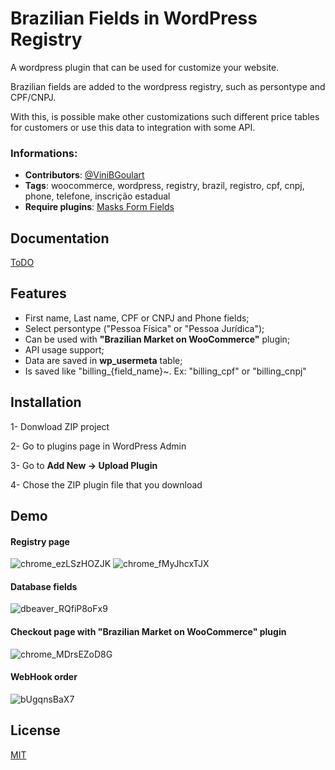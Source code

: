 
# Brazilian Fields in WordPress Registry

A wordpress plugin that can be used for customize your website.

Brazilian fields are added to the wordpress registry, such as persontype and CPF/CNPJ.

With this, is possible make other customizations such different price tables for customers or use this data to integration with some API.
### Informations:

- **Contributors**: [@ViniBGoulart](https://github.com/ViniBGoulart)
- **Tags**: woocommerce, wordpress, registry, brazil, registro, cpf, cnpj, phone, telefone, inscrição estadual
- **Require plugins**: [Masks Form Fields](https://br.wordpress.org/plugins/masks-form-fields/)


## Documentation

[ToDO]()


## Features

- First name, Last name, CPF or CNPJ and Phone fields;
- Select persontype ("Pessoa Física" or "Pessoa Jurídica");
- Can be used with **"Brazilian Market on WooCommerce"** plugin;
- API usage support;
- Data are saved in **wp_usermeta** table;
- Is saved like "billing_{field_name}~. Ex: "billing_cpf" or "billing_cnpj"


## Installation

1- Donwload ZIP project

2- Go to plugins page in WordPress Admin

3- Go to **Add New -> Upload Plugin**

4- Chose the ZIP plugin file that you download


## Demo

#### Registry page
![chrome_ezLSzHOZJK](https://user-images.githubusercontent.com/88122830/180866081-015c554a-73bf-4db8-a969-bc5e86660c30.png)
![chrome_fMyJhcxTJX](https://user-images.githubusercontent.com/88122830/180866086-5f5ddbd0-ad49-499b-9e4d-404b09337fdc.png)

#### Database fields
![dbeaver_RQfiP8oFx9](https://user-images.githubusercontent.com/88122830/181012717-b2f592fb-98ab-49c2-951b-0f8d9f5b5f37.png)

#### Checkout page with "**Brazilian Market on WooCommerce**" plugin
![chrome_MDrsEZoD8G](https://user-images.githubusercontent.com/88122830/181013052-6946ba79-efd8-48d9-83ae-1f942ca4d48b.png)

#### WebHook order
![bUgqnsBaX7](https://user-images.githubusercontent.com/88122830/181017943-8d27482d-3aef-4609-8d40-0ecde471d44d.png)


## License

[MIT](https://choosealicense.com/licenses/mit/)

